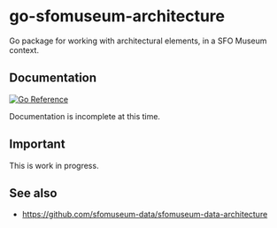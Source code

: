 # go-sfomuseum-architecture

Go package for working with architectural elements, in a SFO Museum context.

## Documentation

[![Go Reference](https://pkg.go.dev/badge/github.com/sfomuseum/go-sfomuseum-architecture.svg)](https://pkg.go.dev/github.com/sfomuseum/go-sfomuseum-architecture)

Documentation is incomplete at this time.

## Important

This is work in progress.

## See also

* https://github.com/sfomuseum-data/sfomuseum-data-architecture
